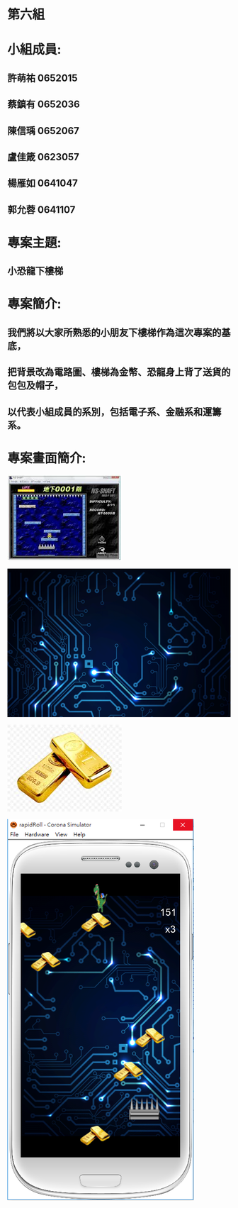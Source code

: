 # 第六組

# 小組成員:

## 許萌祐 0652015
## 蔡鎮有 0652036
## 陳信瑀 0652067
## 盧佳箴 0623057
## 楊雁如 0641047
## 郭允蓉 0641107

# 專案主題:

## 小恐龍下樓梯

# 專案簡介:

## 我們將以大家所熟悉的小朋友下樓梯作為這次專案的基底，
## 把背景改為電路圖、樓梯為金幣、恐龍身上背了送貨的包包及帽子，
## 以代表小組成員的系別，包括電子系、金融系和運籌系。

# 專案畫面簡介:

![小朋友下樓梯](下載.jpg )

![背景](35M-order-for-Electronic-Warfare-Systems-from-Harris-Corporation.png)

![樓梯](images.jpg )

![遊戲畫面](image.png)
